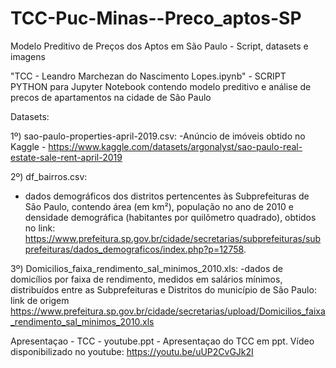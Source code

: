 # TCC-Puc-Minas--Preco_aptos-SP
Modelo Preditivo de Preços dos Aptos em São Paulo - Script, datasets e imagens

"TCC - Leandro Marchezan do Nascimento Lopes.ipynb" - SCRIPT PYTHON para Jupyter Notebook contendo modelo preditivo e análise de precos de apartamentos na cidade de São Paulo

Datasets:

1º) sao-paulo-properties-april-2019.csv:
-Anúncio de imóveis obtido no Kaggle - https://www.kaggle.com/datasets/argonalyst/sao-paulo-real-estate-sale-rent-april-2019

2º)  df_bairros.csv:
- dados demográficos dos distritos pertencentes às Subprefeituras de São Paulo, contendo área (em km²), população no ano de 2010 e densidade demográfica (habitantes por quilômetro quadrado), obtidos no link: 
https://www.prefeitura.sp.gov.br/cidade/secretarias/subprefeituras/subprefeituras/dados_demograficos/index.php?p=12758.


3º) Domicilios_faixa_rendimento_sal_minimos_2010.xls:
-dados de domicílios por faixa de rendimento, medidos em salários mínimos, distribuídos entre as Subprefeituras e Distritos do município de São Paulo:
link de origem
https://www.prefeitura.sp.gov.br/cidade/secretarias/upload/Domicilios_faixa_rendimento_sal_minimos_2010.xls


Apresentaçao - TCC - youtube.ppt - Apresentaçao do TCC em ppt. Vídeo disponibilizado no youtube: https://youtu.be/uUP2CvGJk2I
